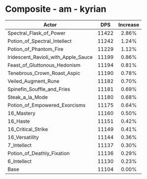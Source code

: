 # Composite - am - kyrian
| Actor | DPS | Increase |
|---|:---:|:---:|
|Spectral_Flask_of_Power|11422|2.86%|
|Potion_of_Spectral_Intellect|11242|1.24%|
|Potion_of_Phantom_Fire|11229|1.12%|
|Iridescent_Ravioli_with_Apple_Sauce|11199|0.86%|
|Feast_of_Gluttonous_Hedonism|11194|0.81%|
|Tenebrous_Crown_Roast_Aspic|11190|0.78%|
|Veiled_Augment_Rune|11182|0.70%|
|Spinefin_Souffle_and_Fries|11181|0.69%|
|Steak_a_la_Mode|11180|0.68%|
|Potion_of_Empowered_Exorcisms|11175|0.64%|
|16_Mastery|11160|0.50%|
|16_Haste|11151|0.42%|
|16_Critical_Strike|11149|0.41%|
|16_Versatility|11144|0.36%|
|7_Intellect|11137|0.30%|
|Potion_of_Deathly_Fixation|11136|0.29%|
|6_Intellect|11130|0.23%|
|Base|11104|0.00%|
